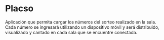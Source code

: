 # Placso
Aplicación que permita cargar los números del sorteo realizado en la sala. Cada número se ingresará utilizando un dispositivo móvil y será distribuido, visualizado y cantado en cada sala que se encuentre conectada.
